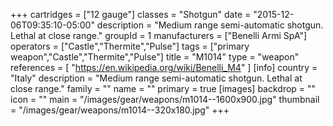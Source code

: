 +++
cartridges = ["12 gauge"]
classes = "Shotgun"
date = "2015-12-06T09:35:10-05:00"
description = "Medium range semi-automatic shotgun. Lethal at close range."
groupId = 1
manufacturers = ["Benelli Armi SpA"]
operators = ["Castle","Thermite","Pulse"]
tags = ["primary weapon","Castle","Thermite","Pulse"]
title = "M1014"
type = "weapon"
references = [
  "https://en.wikipedia.org/wiki/Benelli_M4"
]
[info]
  country = "Italy"
  description = "Medium range semi-automatic shotgun. Lethal at close range."
  family = ""
  name = ""
  primary = true
[images]
  backdrop = ""
  icon = ""
  main = "/images/gear/weapons/m1014--1600x900.jpg"
  thumbnail = "/images/gear/weapons/m1014--320x180.jpg"
+++
